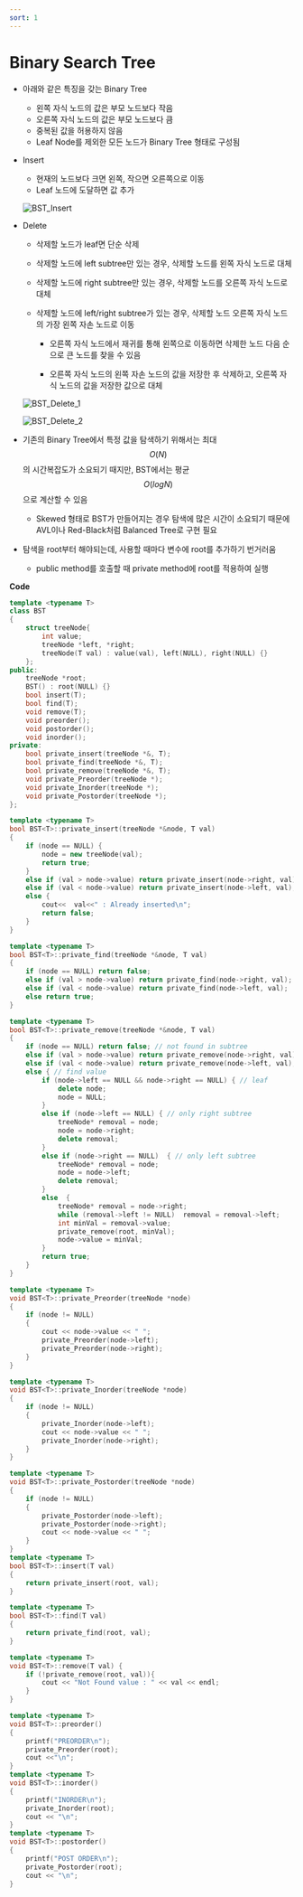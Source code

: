 ```yaml
---
sort: 1
---
```


# Binary Search Tree

* 아래와 같은 특징을 갖는 Binary Tree

  * 왼쪽 자식 노드의 값은 부모 노드보다 작음
  * 오른쪽 자식 노드의 값은 부모 노드보다 큼
  * 중복된 값을 허용하지 않음
  * Leaf Node를 제외한 모든 노드가 Binary Tree 형태로 구성됨 

* Insert

  * 현재의 노드보다 크면 왼쪽, 작으면 오른쪽으로 이동
  * Leaf 노드에 도달하면 값 추가

  ![BST_Insert](./Img/BST_Insert.png)

* Delete

  * 삭제할 노드가 leaf면 단순 삭제

  * 삭제할 노드에 left subtree만 있는 경우, 삭제할 노드를 왼쪽 자식 노드로 대체

  * 삭제할 노드에 right subtree만 있는 경우, 삭제할 노드를 오른쪽 자식 노드로 대체

  * 삭제할 노드에 left/right subtree가 있는 경우, 삭제할 노드 오른쪽 자식 노드의 가장 왼쪽 자손 노드로 이동

    * 오른쪽 자식 노드에서 재귀를 통해 왼쪽으로 이동하면 삭제한 노드 다음 순으로 큰 노드를 찾을 수 있음

    * 오른쪽 자식 노드의 왼쪽 자손 노드의 값을 저장한 후 삭제하고, 오른쪽 자식 노드의 값을 저장한 값으로 대체

  ![BST_Delete_1](./Img/BST_Delete_1.png)

  ![BST_Delete_2](./Img/BST_Delete_2.png)

* 기존의 Binary Tree에서 특정 값을 탐색하기 위해서는 최대 $$O(N)$$ 의 시간복잡도가 소요되기 때지만, BST에서는 평균 $$O(logN)$$ 으로 계산할 수 있음

  * Skewed 형태로 BST가 만들어지는 경우 탐색에 많은 시간이 소요되기 때문에 AVL이나 Red-Black처럼 Balanced Tree로 구현 필요

* 탐색을 root부터 해야되는데, 사용할 때마다 변수에 root를 추가하기 번거러움

  * public method를 호출할 때 private method에 root를 적용하여 실행

**Code**

```c++
template <typename T>
class BST
{
    struct treeNode{
        int value;
        treeNode *left, *right;
        treeNode(T val) : value(val), left(NULL), right(NULL) {}
    };
public:
    treeNode *root;
    BST() : root(NULL) {}
    bool insert(T);
    bool find(T);
    void remove(T);
    void preorder();
    void postorder();
    void inorder();
private:
    bool private_insert(treeNode *&, T);
    bool private_find(treeNode *&, T);
    bool private_remove(treeNode *&, T);
    void private_Preorder(treeNode *);
    void private_Inorder(treeNode *);
    void private_Postorder(treeNode *);
};

template <typename T>
bool BST<T>::private_insert(treeNode *&node, T val)
{
    if (node == NULL) {
        node = new treeNode(val);
        return true;
    }
    else if (val > node->value) return private_insert(node->right, val);
    else if (val < node->value) return private_insert(node->left, val);
    else {
        cout<<  val<<" : Already inserted\n";
        return false;
    }   
}

template <typename T>
bool BST<T>::private_find(treeNode *&node, T val)
{
    if (node == NULL) return false;
    else if (val > node->value) return private_find(node->right, val);
    else if (val < node->value) return private_find(node->left, val);
    else return true;
}

template <typename T>
bool BST<T>::private_remove(treeNode *&node, T val)
{
    if (node == NULL) return false; // not found in subtree
    else if (val > node->value) return private_remove(node->right, val); 
    else if (val < node->value) return private_remove(node->left, val); 
    else { // find value
        if (node->left == NULL && node->right == NULL) { // leaf
            delete node;
            node = NULL;
        }
        else if (node->left == NULL) { // only right subtree
            treeNode* removal = node;
            node = node->right;
            delete removal;
        }
        else if (node->right == NULL)  { // only left subtree
            treeNode* removal = node;
            node = node->left;
            delete removal;
        }
        else  {
            treeNode* removal = node->right;
            while (removal->left != NULL)  removal = removal->left;
            int minVal = removal->value;
            private_remove(root, minVal);  
            node->value = minVal;
        }
        return true;
    }
}

template <typename T>
void BST<T>::private_Preorder(treeNode *node)
{
    if (node != NULL)
    {
        cout << node->value << " ";
        private_Preorder(node->left);
        private_Preorder(node->right);
    }
}

template <typename T>
void BST<T>::private_Inorder(treeNode *node)
{
    if (node != NULL)
    {
        private_Inorder(node->left);
        cout << node->value << " ";
        private_Inorder(node->right);       
    }
}

template <typename T>
void BST<T>::private_Postorder(treeNode *node)
{
    if (node != NULL)
    {
        private_Postorder(node->left);
        private_Postorder(node->right);
        cout << node->value << " ";
    }
}
template <typename T>
bool BST<T>::insert(T val)
{
    return private_insert(root, val);
}

template <typename T>
bool BST<T>::find(T val)
{
    return private_find(root, val);
}

template <typename T>
void BST<T>::remove(T val) {
    if (!private_remove(root, val)){
        cout << "Not Found value : " << val << endl;
    }
}

template <typename T>
void BST<T>::preorder()
{
    printf("PREORDER\n");
    private_Preorder(root);
    cout <<"\n";
}
template <typename T>
void BST<T>::inorder()
{
    printf("INORDER\n");
    private_Inorder(root);
    cout << "\n";
}
template <typename T>
void BST<T>::postorder()
{
    printf("POST ORDER\n");
    private_Postorder(root);
    cout << "\n";
}
```

